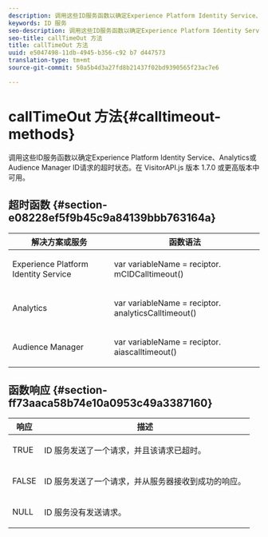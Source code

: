 ```yaml
---
description: 调用这些ID服务函数以确定Experience Platform Identity Service、Analytics或Audience Manager ID请求的超时状态。在 VisitorAPI.js 版本 1.7.0 或更高版本中可用。
keywords: ID 服务
seo-description: 调用这些ID服务函数以确定Experience Platform Identity Service、Analytics或Audience Manager ID请求的超时状态。在 VisitorAPI.js 版本 1.7.0 或更高版本中可用。
seo-title: callTimeOut 方法
title: callTimeOut 方法
uuid: e5047498-11db-4945-b356-c92 b7 d447573
translation-type: tm+mt
source-git-commit: 50a5b4d3a27fd8b21437f02bd9390565f23ac7e6

---
```



# callTimeOut 方法{#calltimeout-methods}

调用这些ID服务函数以确定Experience Platform Identity Service、Analytics或Audience Manager ID请求的超时状态。在 VisitorAPI.js 版本 1.7.0 或更高版本中可用。

## 超时函数 {#section-e08228ef5f9b45c9a84139bbb763164a}

<table id="table_B3ACE584B3224D838070D32A8462EF28"> 
 <thead> 
  <tr> 
   <th colname="col1" class="entry"> 解决方案或服务 </th> 
   <th colname="col2" class="entry"> 函数语法 </th> 
  </tr> 
 </thead>
 <tbody> 
  <tr> 
   <td colname="col1"> <p>Experience Platform Identity Service </p> </td> 
   <td colname="col2"> <p> <span class="codeph">var <span class="varname"> variableName</span> = reciptor. mCIDCalltimeout()</span> </p> </td> 
  </tr> 
  <tr> 
   <td colname="col1"> <p> <span class="keyword"> Analytics</span> </p> </td> 
   <td colname="col2"> <p> <span class="codeph">var <span class="varname"> variableName</span> = reciptor. analyticsCalltimeout()</span> </p> </td> 
  </tr> 
  <tr> 
   <td colname="col1"> <p> <span class="keyword"> Audience Manager</span> </p> </td> 
   <td colname="col2"> <p> <span class="codeph">var <span class="varname"> variableName</span> = reciptor. aiascalltimeout()</span> </p> </td> 
  </tr> 
 </tbody> 
</table>

## 函数响应 {#section-ff73aaca58b74e10a0953c49a3387160}

<table id="table_5D08A5DD6FD04F94818B0E8B790D3136"> 
 <thead> 
  <tr> 
   <th colname="col1" class="entry"> 响应 </th> 
   <th colname="col2" class="entry"> 描述 </th> 
  </tr> 
 </thead>
 <tbody> 
  <tr> 
   <td colname="col1"> <p> <span class="codeph"> TRUE</span> </p> </td> 
   <td colname="col2"> <p>ID 服务发送了一个请求，并且该请求已超时。 </p> </td> 
  </tr> 
  <tr> 
   <td colname="col1"> <p> <span class="codeph"> FALSE</span> </p> </td> 
   <td colname="col2"> <p>ID 服务发送了一个请求，并从服务器接收到成功的响应。 </p> </td> 
  </tr> 
  <tr> 
   <td colname="col1"> <p> <span class="codeph"> NULL</span> </p> </td> 
   <td colname="col2"> <p>ID 服务没有发送请求。 </p> </td> 
  </tr> 
 </tbody> 
</table>

